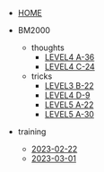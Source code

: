 - [HOME](README.md)
  
- BM2000
  - thoughts
    - [LEVEL4 A-36](./BM2000/thoughts/LEVEL4%20A-36.md)
    - [LEVEL4 C-24](./BM2000/thoughts/LEVEL4%20C-24.md)
  - tricks
    - [LEVEL3 B-22](./BM2000/tricks/LEVEL3%20B-22.md)
    - [LEVEL4 D-9](./BM2000/tricks/LEVEL4%20D-9.md)
    - [LEVEL5 A-22](./BM2000/tricks/LEVEL5%20A-22.md)
    -  [LEVEL5 A-30](./BM2000/tricks/LEVEL5%20A-30.md)

- training

  - [2023-02-22](./training/2023-02-22.md)
  - [2023-03-01](./training/2023-03-01.md)
